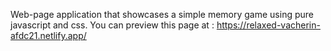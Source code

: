 Web-page application that showcases a simple memory game using pure javascript and css. You can preview this page at : https://relaxed-vacherin-afdc21.netlify.app/
